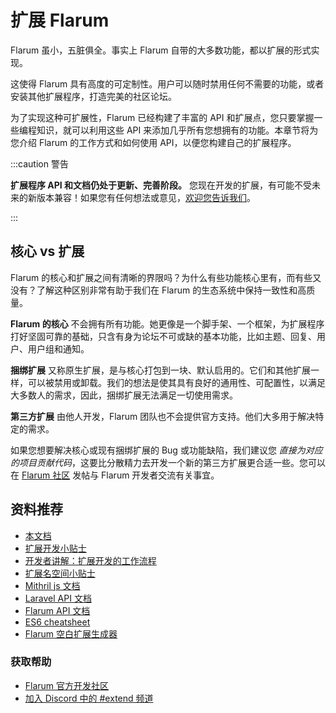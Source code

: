# 扩展 Flarum

Flarum 虽小，五脏俱全。事实上 Flarum 自带的大多数功能，都以扩展的形式实现。

这使得 Flarum 具有高度的可定制性。用户可以随时禁用任何不需要的功能，或者安装其他扩展程序，打造完美的社区论坛。

为了实现这种可扩展性，Flarum 已经构建了丰富的 API 和扩展点，您只要掌握一些编程知识，就可以利用这些 API 来添加几乎所有您想拥有的功能。本章节将为您介绍 Flarum 的工作方式和如何使用 API，以便您构建自己的扩展程序。

:::caution 警告

**扩展程序 API 和文档仍处于更新、完善阶段。** 您现在开发的扩展，有可能不受未来的新版本兼容！如果您有任何想法或意见，[欢迎您告诉我们](https://discuss.flarum.org/)。

:::

## 核心 vs 扩展

Flarum 的核心和扩展之间有清晰的界限吗？为什么有些功能核心里有，而有些又没有？了解这种区别非常有助于我们在 Flarum 的生态系统中保持一致性和高质量。

**Flarum 的核心** 不会拥有所有功能。她更像是一个脚手架、一个框架，为扩展程序打好坚固可靠的基础，只含有身为论坛不可或缺的基本功能，比如主题、回复、用户、用户组和通知。

**捆绑扩展** 又称原生扩展，是与核心打包到一块、默认启用的。它们和其他扩展一样，可以被禁用或卸载。我们的想法是使其具有良好的通用性、可配置性，以满足大多数人的需求，因此，捆绑扩展无法满足一切使用需求。

**第三方扩展** 由他人开发，Flarum 团队也不会提供官方支持。他们大多用于解决特定的需求。

如果您想要解决核心或现有捆绑扩展的 Bug 或功能缺陷，我们建议您 *直接为对应的项目贡献代码*，这要比分散精力去开发一个新的第三方扩展更合适一些。您可以在 [Flarum 社区](https://discuss.flarum.org/) 发帖与 Flarum 开发者交流有关事宜。

## 资料推荐

- [本文档](start.md)
- [扩展开发小贴士](https://discuss.flarum.org/d/5512-extension-development-tips)
- [开发者讲解：扩展开发的工作流程](https://discuss.flarum.org/d/6320-extension-developers-show-us-your-workflow)
- [扩展名空间小贴士](https://discuss.flarum.org/d/9625-flarum-extension-namespacing-tips)
- [Mithril js 文档](https://mithril.js.org/)
- [Laravel API 文档](https://laravel.com/api/6.x/)
- [Flarum API 文档](https://api.flarum.org)
- [ES6 cheatsheet](https://github.com/DrkSephy/es6-cheatsheet)
- [Flarum 空白扩展生成器](https://discuss.flarum.org/d/11333-flarum-extension-generator-by-reflar/)

### 获取帮助

- [Flarum 官方开发社区](https://discuss.flarum.org/t/dev)
- [加入 Discord 中的 #extend 频道](https://flarum.org/discord/)
